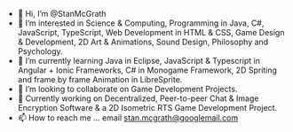 - 👋 Hi, I’m @StanMcGrath
- 👀 I’m interested in Science & Computing, Programming in Java, C#, JavaScript, TypeScript, Web Development in HTML & CSS, Game Design & Development, 2D Art & Animations, Sound Design, Philosophy and Psychology.
- 🌱 I’m currently learning Java in Eclipse, JavaScript & Typescript in Angular + Ionic Frameworks, C# in Monogame Framework, 2D Spriting and frame by frame Animation in LibreSprite.
- 💞️ I’m looking to collaborate on Game Development Projects.
- 💞️ Currently working on Decentralized, Peer-to-peer Chat & Image Encryption Software & a 2D Isometric RTS Game Development Project.
- 📫 How to reach me ... email stan.mcgrath@googlemail.com

<!---
StanMcGrath/StanMcGrath is a ✨ special ✨ repository because its `README.md` (this file) appears on your GitHub profile.
You can click the Preview link to take a look at your changes.
--->
